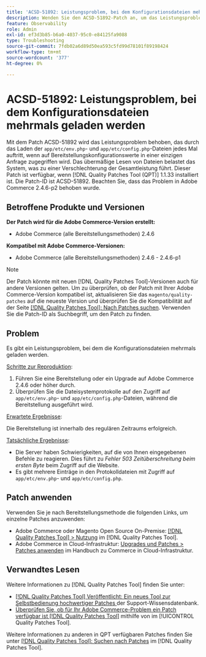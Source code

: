 ```yaml
---
title: 'ACSD-51892: Leistungsproblem, bei dem Konfigurationsdateien mehrmals geladen werden'
description: Wenden Sie den ACSD-51892-Patch an, um das Leistungsproblem von Adobe Commerce zu beheben, bei dem Konfigurationsdateien während der Bereitstellung mehrmals geladen werden.
feature: Observability
role: Admin
exl-id: ef3d3b85-b6a0-4037-95c0-e84125fa9088
type: Troubleshooting
source-git-commit: 7fdb02a6d89d50ea593c5fd99d78101f89198424
workflow-type: tm+mt
source-wordcount: '377'
ht-degree: 0%

---
```


# ACSD-51892: Leistungsproblem, bei dem Konfigurationsdateien mehrmals geladen werden

Mit dem Patch ACSD-51892 wird das Leistungsproblem behoben, das durch das Laden der `app/etc/env.php`- und `app/etc/config.php`-Dateien jedes Mal auftritt, wenn auf Bereitstellungskonfigurationswerte in einer einzigen Anfrage zugegriffen wird. Das übermäßige Lesen von Dateien belastet das System, was zu einer Verschlechterung der Gesamtleistung führt. Dieser Patch ist verfügbar, wenn [!DNL Quality Patches Tool (QPT)] 1.1.33 installiert ist. Die Patch-ID ist ACSD-51892. Beachten Sie, dass das Problem in Adobe Commerce 2.4.6-p2 behoben wurde.

## Betroffene Produkte und Versionen

**Der Patch wird für die Adobe Commerce-Version erstellt:**

* Adobe Commerce (alle Bereitstellungsmethoden) 2.4.6

**Kompatibel mit Adobe Commerce-Versionen:**

* Adobe Commerce (alle Bereitstellungsmethoden) 2.4.6 - 2.4.6-p1

>[!NOTE]
>
>Der Patch könnte mit neuen [!DNL Quality Patches Tool]-Versionen auch für andere Versionen gelten. Um zu überprüfen, ob der Patch mit Ihrer Adobe Commerce-Version kompatibel ist, aktualisieren Sie das `magento/quality-patches` auf die neueste Version und überprüfen Sie die Kompatibilität auf der Seite [[!DNL Quality Patches Tool]: Nach Patches suchen](https://experienceleague.adobe.com/tools/commerce-quality-patches/index.html?lang=de). Verwenden Sie die Patch-ID als Suchbegriff, um den Patch zu finden.

## Problem

Es gibt ein Leistungsproblem, bei dem die Konfigurationsdateien mehrmals geladen werden.

<u>Schritte zur Reproduktion</u>:

1. Führen Sie eine Bereitstellung oder ein Upgrade auf Adobe Commerce 2.4.6 oder höher durch.
1. Überprüfen Sie die Dateisystemprotokolle auf den Zugriff auf `app/etc/env.php`- und `app/etc/config.php`-Dateien, während die Bereitstellung ausgeführt wird.

<u>Erwartete Ergebnisse</u>:

Die Bereitstellung ist innerhalb des regulären Zeitraums erfolgreich.

<u>Tatsächliche Ergebnisse</u>:

* Die Server haben Schwierigkeiten, auf die von Ihnen eingegebenen Befehle zu reagieren. Dies führt zu *Fehler 503 Zeitüberschreitung beim ersten Byte* beim Zugriff auf die Website.
* Es gibt mehrere Einträge in den Protokolldateien mit Zugriff auf `app/etc/env.php`- und `app/etc/config.php`.

## Patch anwenden

Verwenden Sie je nach Bereitstellungsmethode die folgenden Links, um einzelne Patches anzuwenden:

* Adobe Commerce oder Magento Open Source On-Premise: [[!DNL Quality Patches Tool] > Nutzung](/help/tools/quality-patches-tool/usage.md) im [!DNL Quality Patches Tool].
* Adobe Commerce in Cloud-Infrastruktur: [Upgrades und Patches > Patches anwenden](https://experienceleague.adobe.com/docs/commerce-cloud-service/user-guide/develop/upgrade/apply-patches.html?lang=de) im Handbuch zu Commerce in Cloud-Infrastruktur.

## Verwandtes Lesen

Weitere Informationen zu [!DNL Quality Patches Tool] finden Sie unter:

* [[!DNL Quality Patches Tool] Veröffentlicht: Ein neues Tool zur Selbstbedienung hochwertiger Patches ](https://experienceleague.adobe.com/de/docs/commerce-operations/tools/quality-patches-tool/quality-patches-tool-to-self-serve-quality-patches) der Support-Wissensdatenbank.
* [Überprüfen Sie, ob für Ihr Adobe Commerce-Problem ein Patch verfügbar ist [!DNL Quality Patches Tool]](/help/tools/quality-patches-tool/patches-available-in-qpt/check-patch-for-magento-issue-with-magento-quality-patches.md) mithilfe von im [!UICONTROL Quality Patches Tool].


Weitere Informationen zu anderen in QPT verfügbaren Patches finden Sie unter [[!DNL Quality Patches Tool]: Suchen nach Patches](https://experienceleague.adobe.com/tools/commerce-quality-patches/index.html?lang=de) im [!DNL Quality Patches Tool].
